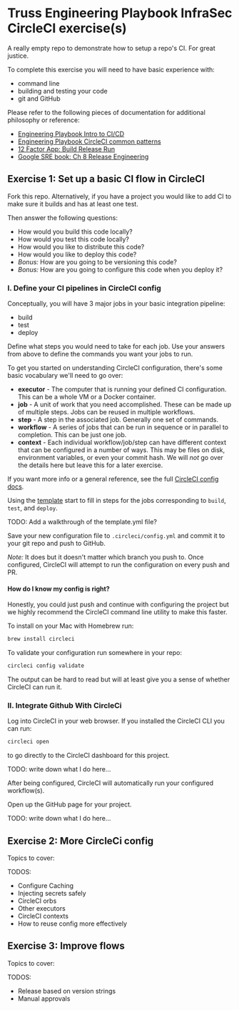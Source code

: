 # Truss Engineering Playbook InfraSec CircleCI exercise(s)

A really empty repo to demonstrate how to setup a repo's CI.
For great justice.

To complete this exercise you will need to have basic experience with:

* command line
* building and testing your code
* git and GitHub

Please refer to the following pieces of documentation for additional philosophy or reference:

* [Engineering Playbook Intro to CI/CD](https://github.com/trussworks/Engineering-Playbook/blob/main/developing/cicd/intro.md)
* [Engineering Playbook CircleCI common patterns](https://github.com/trussworks/Engineering-Playbook/blob/main/developing/cicd/circleci-patterns.md)
* [12 Factor App: Build Release Run](https://12factor.net/build-release-run)
* [Google SRE book: Ch 8 Release Engineering](https://sre.google/sre-book/release-engineering/)

## Exercise 1: Set up a basic CI flow in CircleCI

Fork this repo.
Alternatively, if you have a project you would like to add CI to make sure it builds and has at least one test.

Then answer the following questions:

* How would you build this code locally?
* How would you test this code locally?
* How would you like to distribute this code?
* How would you like to deploy this code?
* _Bonus:_ How are you going to be versioning this code?
* _Bonus:_ How are you going to configure this code when you deploy it?

### I. Define your CI pipelines in CircleCI config

Conceptually, you will have 3 major jobs in your basic integration pipeline:

* build
* test
* deploy

Define what steps you would need to take for each job. Use your answers from above to define the commands you want your jobs to run.

To get you started on understanding CircleCI configuration, there's some basic vocabulary we'll need to go over:

* __executor__ - The computer that is running your defined CI configuration. This can be a whole VM or a Docker container.
* __job__ - A unit of work that you need accomplished. These can be made up of multiple steps. Jobs can be reused in multiple workflows.
* __step__ - A step in the associated job. Generally one set of commands.
* __workflow__ - A series of jobs that can be run in sequence or in parallel to completion. This can be just one job.
* __context__ - Each individual workflow/job/step can have different context that can be configured in a number of ways. This may be files on disk, environment variables, or even your commit hash. We will _not_ go over the details here but leave this for a later exercise.

If you want more info or a general reference, see the full [CircleCI config docs](https://circleci.com/docs/2.0/config-intro/#section=configuration).

Using the [template](.circleci/template.yml) start to fill in steps for the jobs corresponding to `build`, `test`, and `deploy`.

TODO: Add a walkthrough of the template.yml file?

Save your new configuration file to `.circleci/config.yml` and commit it to your git repo and push to GitHub.

_Note:_ It does but it doesn't matter which branch you push to. Once configured, CircleCI will attempt to run the configuration on every push and PR.

#### __How do I know my config is right?__

Honestly, you could just push and continue with configuring the project but we highly recommend the CircleCI command line utility to make this faster.

To install on your Mac with Homebrew run:

```sh
brew install circleci
```

To validate your configuration run somewhere in your repo:

```sh
circleci config validate
```

The output can be hard to read but will at least give you a sense of whether CircleCI can run it.

### II. Integrate Github With CircleCi

Log into CircleCI in your web browser. If you installed the CircleCI CLI you can run:

```sh
circleci open
```

to go directly to the CircleCI dashboard for this project.

TODO: write down what I do here...

After being configured, CircleCI will automatically run your configured workflow(s).

Open up the GitHub page for your project.

TODO: write down what I do here...

## Exercise 2: More CircleCi config

Topics to cover:

TODOS:

* Configure Caching
* Injecting secrets safely
* CircleCI orbs
* Other executors
* CircleCI contexts
* How to reuse config more effectively

## Exercise 3: Improve flows

Topics to cover:

TODOS:

* Release based on version strings
* Manual approvals
